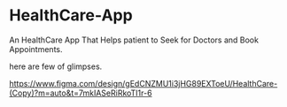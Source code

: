 # HealthCare-App

An HealthCare App That Helps patient to Seek for Doctors and Book Appointments.

here are few of glimpses.


https://www.figma.com/design/gEdCNZMU1i3jHG89EXToeU/HealthCare-(Copy)?m=auto&t=7mkIASeRiRkoTI1r-6

